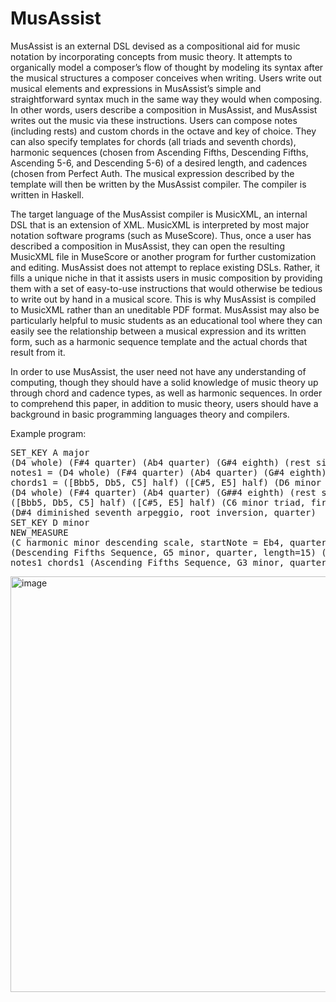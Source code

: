 # MusAssist
MusAssist is an external DSL devised as a compositional aid for music notation by incorporating concepts from music theory. It attempts to organically model a composer’s flow of thought by modeling its syntax after the musical structures a composer conceives when writing. Users write out musical elements and expressions in MusAssist’s simple and straightforward syntax much in the same way they would when composing. In other words, users describe a composition in MusAssist, and MusAssist writes out the music via these instructions. Users can compose notes (including rests) and custom chords in the octave and key of choice. They can also specify templates for chords (all triads and seventh chords), harmonic sequences (chosen from Ascending Fifths, Descending Fifths, Ascending 5-6, and Descending 5-6) of a desired length, and cadences (chosen from Perfect Auth. The musical expression described by the template will then be written by the MusAssist compiler. The compiler is written in Haskell.

The target language of the MusAssist compiler is MusicXML, an internal DSL that is an extension of XML. MusicXML is interpreted by most major notation software programs (such as MuseScore). Thus, once a user has described a composition in MusAssist, they can open the resulting MusicXML file in MuseScore or another program for further customization and editing. MusAssist does not attempt to replace existing DSLs. Rather, it fills a unique niche in that it assists users in music composition by providing them with a set of easy-to-use instructions that would otherwise be tedious to write out by hand in a musical score. This is why MusAssist is compiled to MusicXML rather than an uneditable PDF format. MusAssist may also be particularly helpful to music students as an educational tool where they can easily see the relationship between a musical expression and its written form, such as a harmonic sequence template and the actual chords that result from it.

In order to use MusAssist, the user need not have any understanding of computing, though they should have a solid knowledge of music theory up through chord and cadence types, as well as harmonic sequences. In order to comprehend this paper, in addition to music theory, users should have a background in basic programming languages theory and compilers.

Example program:
<pre>
SET_KEY A major
(D4 whole) (F#4 quarter) (Ab4 quarter) (G#4 eighth) (rest sixteenth)           // this is a comment
notes1 = (D4 whole) (F#4 quarter) (Ab4 quarter) (G#4 eighth) (rest whole)  // note without b or # is considered to be natural
chords1 = ([Bbb5, Db5, C5] half) ([C#5, E5] half) (D6 minor arpeggio, root inversion, eighth) (F#4 half diminished seventh chord, second inversion, eighth)
(D4 whole) (F#4 quarter) (Ab4 quarter) (G##4 eighth) (rest sixteenth)  // note without b or # is considered to be natural
([Bbb5, Db5, C5] half) ([C#5, E5] half) (C6 minor triad, first inversion, quarter) (F#4 half diminished seventh chord, second inversion, eighth) (rest quarter)
(D#4 diminished seventh arpeggio, root inversion, quarter)
SET_KEY D minor
NEW_MEASURE
(C harmonic minor descending scale, startNote = Eb4, quarter, length=10)
(Descending Fifths Sequence, G5 minor, quarter, length=15) (Perfect Authentic Cadence, Eb5 minor, half)
notes1 chords1 (Ascending Fifths Sequence, G3 minor, quarter, length=5) chords1 (Perfect Authentic Cadence, Eb5 minor, sixteenth) chords1
</pre>

<img width="665" alt="image" src="https://user-images.githubusercontent.com/28958079/201023259-e3faea28-302c-4813-a75a-e405dec7bb16.png">

  
